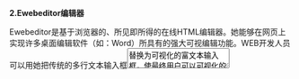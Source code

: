 **2.Ewebeditor编辑器**



Ewebeditor是基于浏览器的、所见即所得的在线HTML编辑器。她能够在网页上实现许多桌面编辑软件（如：Word）所具有的强大可视编辑功能。WEB开发人员可以用她把传统的多行文本输入框<TEXTAREA>替换为可视化的富文本输入框，使最终用户可以可视化的发布HTML格式的网页内容。eWebEditor!已基本成为网站内容管理发布的必备工具！
 
 

**3.Ewebeditor利用核心**


 

如何发现编辑器地址

 Ewebeditor：
 默认后台：ewebeditor/admin_login.asp
 默认数据库：ewebeditor/db/ewebeditor.mdb
 默认账号密码：admin admin/admin888

 

**4.利用过程**

通常入侵ewebeditor编辑器的步骤如下:
 

**1、首先访问默认管理页看是否存在**


 

​    默认管理页地址2.80以前为 ewebeditor/admin_login.asp 以后版本为admin/login.asp(其他语言改后戳,这里以asp为例) 。


 

![img](Eweb编辑器任意文件上传漏洞/20170301110034690.png)
 


 

**2、默认管理帐号密码**

​    默认管理页存在！我们就用帐号密码登陆！默认帐号密码为: admin admin888 ！常用的密码还有admin admin999 admin1 admin000 之类的。


 

**3、默认数据库地址**

​    如果密码不是默认的。我们访问的就不是默认数据库！尝试下载数据库得到管理员密码！管理员的帐号密码，都在eWebEditor_System表段里，sys_UserName Sys_UserPass 都是md5加密的。得到了加密密码。可以去www.cmd5.com www.xmd5.org 等网站进行查询！暴力这活好久不干了！也可以丢国外一些可以跑密码的网站去跑!


 

默认数据库路径为:ewebeditor/db/ewebeditor.mdb 常用数据库路径为:

ewebeditor/db/ewebeditor.asa 

ewebeditor/db/ewebeditor.asp

ewebeditor/db/#ewebeditor.asa 

ewebeditor/db/#ewebeditor.mdb

ewebeditor/db/!@#ewebeditor.asp 

ewebeditor/db/ewebeditor1033.mdb 等等。


 

![img](Eweb编辑器任意文件上传漏洞/20170301110247319.png)
 


 

​    很多管理员常改.asp后缀，一般访问.asp .asa 后缀的都是乱码！可以用下载工具下载下来，然后更改后缀为.mdb来查看内容！




 

**4、漏洞基本利用步骤，以asp为例！**
 
 


    1） 登陆后台以后。选择样式管理，默认编辑器的默认样式都不可以修改的。我们可以从任意样式新建一个样式，然后在图片上传添加可上传后缀。.asa .cer .cdx 等！.asp 过滤过了。但是我们可以用.aaspsp后缀来添加，这样上传文件正好被ewebeditor 吃掉asp后缀，剩下.asp 。同样，如果遇到一个管理员有安全意识的，从代码里，把.asp .asa .cer .cdx  都完全禁止了，我们也可以用.asasaa 后缀来突破。添加完了后缀，可以在样式管理，点击预览，然后上传！


 



asa|cer|asp|aaspsp

Asa cer 它可以在iis6.0平台解析为asp执行

Aaspsp：绕过过滤 过滤asp aaspsp=》asp


 

注意：低版本ewebeditor不支持ie7.0以下版本访问（ietest软件模拟ie6.0上传）



以下以2.1.6这个版本为例来演示:


 

点击样式管理,然后新增样式


 

![img](Eweb编辑器任意文件上传漏洞/20170301111102186.png)
 


 

在图片类型中加入以下类型:asa|cer|asp|aaspsp


 

![img](Eweb编辑器任意文件上传漏洞/20170301111311364.png)
 


 

然后点击提交。


 

![img](Eweb编辑器任意文件上传漏洞/20170301112230189.png)
 


 

然后在工具栏里新增工具


 

![img](Eweb编辑器任意文件上传漏洞/20170301112345613.png)
 


 

![img](Eweb编辑器任意文件上传漏洞/20170301112450067.png)
 


 

在按钮设置里新增"插入或修改图片"


 

![img](Eweb编辑器任意文件上传漏洞/20170301112924194.png)
 


 

然后点击保存设置。然后再回去点击预览。


 

![img](Eweb编辑器任意文件上传漏洞/20170301113112388.png)
 


 

控件效果就出来了。然后直接上传一句话木马


 

![img](Eweb编辑器任意文件上传漏洞/20170301113510769.png)
 


 

点击确定，上传成功，之后，查看代码，就能看到完整的地址


 

![img](Eweb编辑器任意文件上传漏洞/20170301113628615.png)
 


 

用菜刀一连就能就OK了。。。